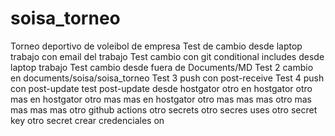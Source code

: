 # soisa_torneo
Torneo deportivo de voleibol de empresa
Test de cambio desde laptop trabajo con email del trabajo
Test cambio con git conditional includes desde laptop trabajo
Test cambio desde fuera de Documents/MD
Test 2 cambio en documents/soisa/soisa_torneo
Test 3 push con post-receive
Test 4 push con post-update
test post-update desde hostgator
otro en hostgator
otro mas en hostgator
otro mas mas en hostgator
otro mas mas mas
otro mas mas mas mas
otro github actions
otro secrets
otro secres uses
otro secret key
otro secret crear credenciales on

